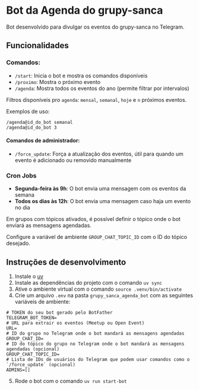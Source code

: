 # Bot da Agenda do grupy-sanca
Bot desenvolvido para divulgar os eventos do grupy-sanca no Telegram.


## Funcionalidades

### Comandos:
- `/start`: Inicia o bot e mostra os comandos disponíveis
- `/proximo`: Mostra o próximo evento
- `/agenda`: Mostra todos os eventos do ano (permite filtrar por intervalos)

Filtros disponíveis pro `agenda`: `mensal`, `semanal`, `hoje` e `n` próximos eventos.

Exemplos de uso:
```
/agenda@id_do_bot semanal
/agenda@id_do_bot 3
```

#### Comandos de administrador:
- `/force_update`: Força a atualização dos eventos, útil para quando um evento é adicionado ou removido manualmente

### Cron Jobs
- **Segunda-feira às 9h**: O bot envia uma mensagem com os eventos da semana
- **Todos os dias às 12h**: O bot envia uma mensagem caso haja um evento no dia

Em grupos com tópicos ativados, é possível definir o tópico onde o bot enviará as mensagens agendadas.

Configure a variável de ambiente `GROUP_CHAT_TOPIC_ID` com o ID do tópico desejado.

## Instruções de desenvolvimento
1. Instale o [uv](https://docs.astral.sh/uv/)
2. Instale as dependências do projeto com o comando `uv sync`
3. Ative o ambiente virtual com o comando `source .venv/bin/activate`
4. Crie um arquivo `.env` na pasta `grupy_sanca_agenda_bot` com as seguintes variáveis de ambiente:
```env
# TOKEN do seu bot gerado pelo BotFather
TELEGRAM_BOT_TOKEN=
# URL para extrair os eventos (Meetup ou Open Event)
URL=
# ID do grupo no Telegram onde o bot mandará as mensagens agendadas
GROUP_CHAT_ID=
# ID do tópico do grupo no Telegram onde o bot mandará as mensagens agendadas (opcional)
GROUP_CHAT_TOPIC_ID=
# Lista de IDs de usuários do Telegram que podem usar comandos como o `/force_update` (opcional)
ADMINS=[]
```
5. Rode o bot com o comando `uv run start-bot`
